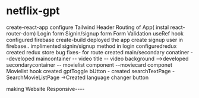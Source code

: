# netflix-gpt
create-react-app
configure Tailwind
Header
Routing of App( instal react-router-dom)
Login form
Signin/signup form
Form Validation
useRef hook
configured firebase
create-build
deployed the app
create signup user in firebase..
implimented signin/signup method in login
configuredredux
created redux store
bug fixes- for route
created main/secondary conatiner
 --developed maincontainer
  -- video title 
  -- video background
 -->developed secondarycontainer
   -- movielist component
      --moviecard componet
      Movielist hook
created gptToggle bUtton
    - created searchTextPage
      -SearchMovieListPage
   ->Created language changer button

making Website Responsive----


      
